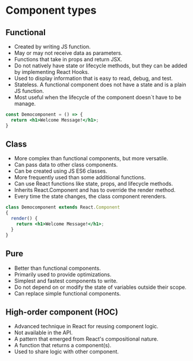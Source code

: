 # Component types

## Functional

- Created by writing JS function.
- May or may not receive data as parameters.
- Functions that take in props and return JSX.
- Do not natively have state or lifecycle methods, but they can be added by implementing React Hooks.
- Used to display information that is easy to read, debug, and test.
- Stateless. A functional component does not have a state and is a plain JS function.
- Most useful when the lifecycle of the component doesn`t have to be manage.

```jsx
const Democomponent = () => {
  return <h1>Welcome Message!</h1>;
}
```

## Class

- More complex than functional components, but more versatile.
- Can pass data to other class components.
- Can be created using JS ES6 classes.
- More frequently used than some additional functions.
- Can use React functions like state, props, and lifecycle methods.
- Inherits React.Component and has to override the render method.
- Every time the state changes, the class component rerenders.

```jsx
class Democomponent extends React.Component
{
  render() {
    return <h1>Welcome Message!</h1>;
  }
}
```

## Pure

- Better than functional components.
- Primarily used to provide optimizations.
- Simplest and fastest components to write.
- Do not depend on or modify the state of variables outside their scope.
- Can replace simple functional components.

## High-order component (HOC)

- Advanced technique in React for reusing component logic.
- Not available in the API.
- A pattern that emerged from React's compositional nature.
- A function that returns a component(s).
- Used to share logic with other component.
